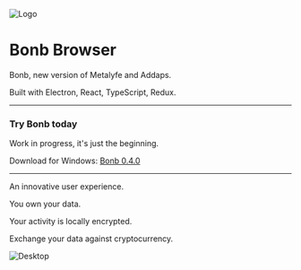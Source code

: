 ![Logo](https://github.com/danielfebrero/bonb-browser/blob/master/images/logo.PNG)

# Bonb Browser

Bonb, new version of Metalyfe and Addaps.

Built with Electron, React, TypeScript, Redux.

---

### Try Bonb today

Work in progress, it's just the beginning.

Download for Windows: [Bonb 0.4.0](https://github.com/danielfebrero/bonb-web3-browser/raw/master/release/build/Bonb%20Setup%200.4.0.exe)

---

An innovative user experience.

You own your data.

Your activity is locally encrypted.

Exchange your data against cryptocurrency.

![Desktop](https://github.com/danielfebrero/bonb-browser/blob/master/images/desktop.PNG)
